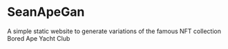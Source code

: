# SeanApeGan
A simple static website to generate variations of the famous NFT collection Bored Ape Yacht Club
